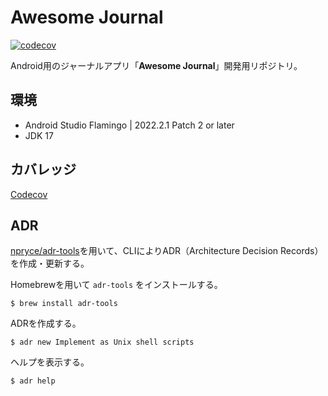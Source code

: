 # Awesome Journal

[![codecov](https://codecov.io/gh/okuzawats/android-awesome-journal/graph/badge.svg?token=B3SOKT47SC)](https://codecov.io/gh/okuzawats/android-awesome-journal)

Android用のジャーナルアプリ「**Awesome Journal**」開発用リポジトリ。

## 環境

- Android Studio Flamingo | 2022.2.1 Patch 2 or later
- JDK 17

## カバレッジ

[Codecov](https://app.codecov.io/gh/okuzawats/android-awesome-journal)

## ADR

[npryce/adr-tools](https://github.com/npryce/adr-tools)を用いて、CLIによりADR（Architecture Decision Records）を作成・更新する。

Homebrewを用いて `adr-tools` をインストールする。

```console
$ brew install adr-tools
```

ADRを作成する。

```console
$ adr new Implement as Unix shell scripts
```

ヘルプを表示する。

```console
$ adr help
```
